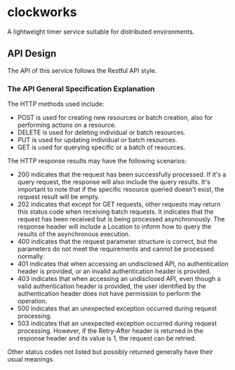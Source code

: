 # clockworks

A lightweight timer service suitable for distributed environments.

## API Design

The API of this service follows the Restful API style.


### The API General Specification Explanation

The HTTP methods used include:

- POST is used for creating new resources or batch creation, also for performing actions on a resource.
- DELETE is used for deleting individual or batch resources.
- PUT is used for updating individual or batch resources.
- GET is used for querying specific or a batch of resources.


The HTTP response results may have the following scenarios:
- 200 indicates that the request has been successfully processed. If it's a query request, the response will also include the query results. It's important to note that if the specific resource queried doesn't exist, the request result will be empty.
- 202 indicates that except for GET requests, other requests may return this status code when receiving batch requests. It indicates that the request has been received but is being processed asynchronously. The response header will include a Location to inform how to query the results of the asynchronous execution.
- 400 indicates that the request parameter structure is correct, but the parameters do not meet the requirements and cannot be processed normally.
- 401 indicates that when accessing an undisclosed API, no authentication header is provided, or an invalid authentication header is provided.
- 403 indicates that when accessing an undisclosed API, even though a valid authentication header is provided, the user identified by the authentication header does not have permission to perform the operation.
- 500 indicates that an unexpected exception occurred during request processing.
- 503 indicates that an unexpected exception occurred during request processing. However, if the Retry-After header is returned in the response header and its value is 1, the request can be retried. 

Other status codes not listed but possibly returned generally have their usual meanings.
